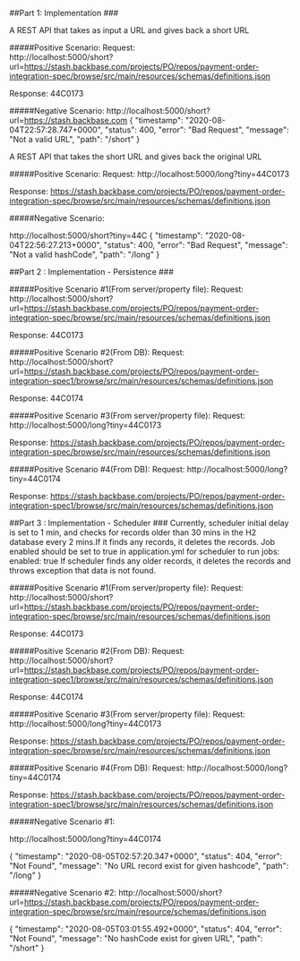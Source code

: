 ##Part 1: Implementation ###

A REST API that takes as input a URL and gives back a short URL

#####Positive Scenario:
Request:  
http://localhost:5000/short?url=https://stash.backbase.com/projects/PO/repos/payment-order-integration-spec/browse/src/main/resources/schemas/definitions.json

Response:
44C0173

#####Negative Scenario:
http://localhost:5000/short?url=https://stash.backbase.com
{
    "timestamp": "2020-08-04T22:57:28.747+0000",
    "status": 400,
    "error": "Bad Request",
    "message": "Not a valid URL",
    "path": "/short"
}



A REST API that takes the short URL and gives back the original URL

#####Positive Scenario:
Request:
http://localhost:5000/long?tiny=44C0173

Response:
https://stash.backbase.com/projects/PO/repos/payment-order-integration-spec/browse/src/main/resources/schemas/definitions.json

#####Negative Scenario:

http://localhost:5000/short?tiny=44C
{
    "timestamp": "2020-08-04T22:56:27.213+0000",
    "status": 400,
    "error": "Bad Request",
    "message": "Not a valid hashCode",
    "path": "/long"
}




##Part 2 : Implementation - Persistence ###

#####Positive Scenario #1(From server/property file):
Request:  
http://localhost:5000/short?url=https://stash.backbase.com/projects/PO/repos/payment-order-integration-spec/browse/src/main/resources/schemas/definitions.json

Response:
44C0173


#####Positive Scenario #2(From DB):
Request:  
http://localhost:5000/short?url=https://stash.backbase.com/projects/PO/repos/payment-order-integration-spec1/browse/src/main/resources/schemas/definitions.json

Response:
44C0174


#####Positive Scenario #3(From server/property file):
Request:
http://localhost:5000/long?tiny=44C0173

Response:
https://stash.backbase.com/projects/PO/repos/payment-order-integration-spec/browse/src/main/resources/schemas/definitions.json



#####Positive Scenario #4(From DB):
Request:
http://localhost:5000/long?tiny=44C0174

Response:
https://stash.backbase.com/projects/PO/repos/payment-order-integration-spec1/browse/src/main/resources/schemas/definitions.json



##Part 3 : Implementation - Scheduler ###
Currently, scheduler initial delay is set to 1 min, and checks for records older than 30 mins in the H2 database every 2 mins.If it finds any records, it deletes the records.
Job enabled should be set to true in application.yml for scheduler to run 
jobs:
 enabled: true
If scheduler finds any older records, it deletes the records and throws exception that data is not found.


#####Positive Scenario #1(From server/property file):
Request:  
http://localhost:5000/short?url=https://stash.backbase.com/projects/PO/repos/payment-order-integration-spec/browse/src/main/resources/schemas/definitions.json

Response:
44C0173


#####Positive Scenario #2(From DB):
Request:  
http://localhost:5000/short?url=https://stash.backbase.com/projects/PO/repos/payment-order-integration-spec1/browse/src/main/resources/schemas/definitions.json

Response:
44C0174


#####Positive Scenario #3(From server/property file):
Request:
http://localhost:5000/long?tiny=44C0173

Response:
https://stash.backbase.com/projects/PO/repos/payment-order-integration-spec/browse/src/main/resources/schemas/definitions.json



#####Positive Scenario #4(From DB):
Request:
http://localhost:5000/long?tiny=44C0174

Response:
https://stash.backbase.com/projects/PO/repos/payment-order-integration-spec1/browse/src/main/resources/schemas/definitions.json


#####Negative Scenario #1:

http://localhost:5000/long?tiny=44C0174

{
    "timestamp": "2020-08-05T02:57:20.347+0000",
    "status": 404,
    "error": "Not Found",
    "message": "No URL record exist for given hashcode",
    "path": "/long"
}

#####Negative Scenario #2:
http://localhost:5000/short?url=https://stash.backbase.com/projects/PO/repos/payment-order-integration-spec/browse/src/main/resource/schemas/definitions.json

{
    "timestamp": "2020-08-05T03:01:55.492+0000",
    "status": 404,
    "error": "Not Found",
    "message": "No hashCode exist for given URL",
    "path": "/short"
}

